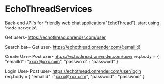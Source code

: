 # EchoThreadServices

Back-end API's for Friendly web chat application("EchoThread").
start using 'node server.js'.


Get users-
  https://echothread.onrender.com/user

Search bar--
  Get user-
    https://echothread.onrender.com/{:emailId}


Create User-
  Post user-
    https://echothread.onrender.com/user
    req.body = {
      "emailId" : "xxxx@xxx.com",
      "password" : "password"
    }

Login User-
    Post user-
    https://echothread.onrender.com/user/login
      req.body = {
        "emailId" : "xxxx@xxx.com",
        "password" : "password"
      }
